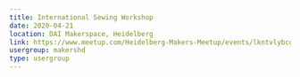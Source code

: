 ```yaml
---
title: International Sewing Workshop
date: 2020-04-21
location: DAI Makerspace, Heidelberg
link: https://www.meetup.com/Heidelberg-Makers-Meetup/events/lkntvlybcgbcc/
usergroup: makershd
type: usergroup
---
```

